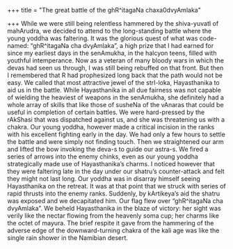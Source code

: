+++
title = "The great battle of the ghR^itagaNa chaxa0dvyAmlaka"

+++
While we were still being relentless hammered by the shiva-yuvatI of
mahArudra, we decided to attend to the long-standing battle where the
young yoddha was faltering. It was the glorious quest of what was
code-named: “ghR^itagaNa cha dvyAmlaka”, a high prize that I had earned
for since my earliest days in the senAmukha, in the halcyon teens,
filled with youthful intemperance. Now as a veteran of many bloody wars
in which the devas had seen us through, I was still being rebuffed on
that front. But then I remembered that R had prophesized long back that
the path would not be easy. We called that most attractive jewel of the
strI-loka, Hayasthanika to aid us in the battle. While Hayasthanika in
all due fairness was not capable of wielding the heaviest of weapons in
the senAmukha, she definitely had a whole array of skills that like
those of susheNa of the vAnaras that could be useful in completion of
certain battles. We were hard-pressed by the rAkShasi that was
dispatched against us, and she was threatening us with a chakra. Our
young yoddha, however made a critical incision in the ranks with his
excellent fighting early in the day. We had only a few hours to settle
the battle and were simply not finding touch. Then we straightened our
arm and lifted the bow invoking the deva-s to guide our astra-s. We
fired a series of arrows into the enemy chinks, even as our young yoddha
strategically made use of Hayasthanika’s charms. I noticed however that
they were faltering late in the day under our shatru’s counter-attack
and felt they might not last long. Our yoddha was in disarray himself
seeing Hayasthanika on the retreat. It was at that point that we struck
with series of rapid thrusts into the enemy ranks. Suddenly, by
kArtikeya’s aid the shatru was exposed and we decapitated him. Our flag
flew over “ghR^itagaNa cha dvyAmlaka”. We beheld Hayasthanika in the
blaze of victory: her sight was verily like the nectar flowing from the
heavenly soma cup; her charms like the octet of mayura. The brief
respite it gave from the hammering of the adverse edge of the
downward-turning chakra of the kali age was like the single rain shower
in the Namibian desert.
